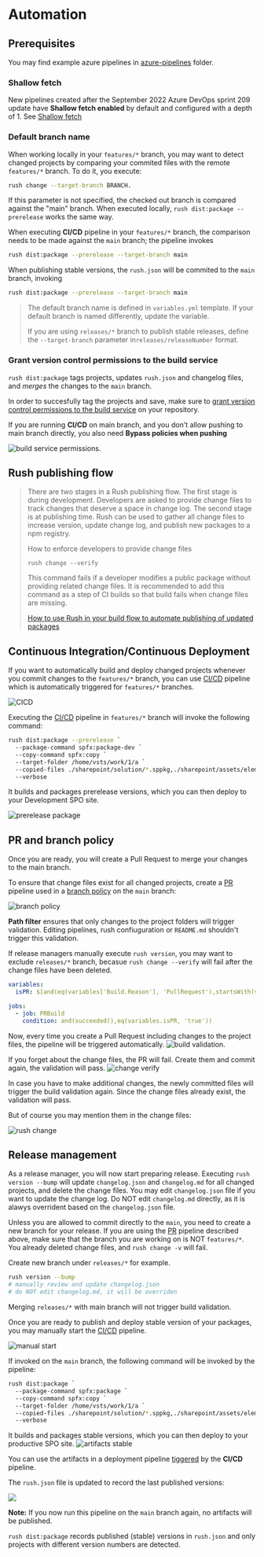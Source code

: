 ﻿# Automation

## Prerequisites

You may find example azure pipelines in [azure-pipelines](../azure-pipelines/) folder.

### Shallow fetch

New pipelines created after the September 2022 Azure DevOps sprint 209 update have **Shallow fetch enabled** by default and configured with a depth of 1. See [Shallow fetch](https://learn.microsoft.com/en-us/azure/devops/pipelines/yaml-schema/steps-checkout?view=azure-pipelines#shallow-fetch)

### Default branch name

When working locally in your `features/*` branch, you may want to detect changed projects by comparing your commited files with the remote `features/*` branch. To do it, you execute:

```bash
rush change --target-branch BRANCH.
```

If this parameter is not specified, the checked out branch is compared against the "main" branch.
When executed locally, `rush dist:package --prerelease` works the same way.

When executing **CI/CD** pipeline in your `features/*` branch, the comparison needs to be made against the `main` branch; the pipeline invokes

```bash
rush dist:package --prerelease --target-branch main
```

When publishing stable versions, the `rush.json` will be commited to the `main` branch, invoking

```bash
rush dist:package --prerelease --target-branch main
```

>The default branch name is defined in `variables.yml` template. If your default branch is named differently, update the variable.
>
>If you are using `releases/*` branch to publish stable releases, define the `--target-branch` parameter in`releases/releaseNumber` format.

### Grant version control permissions to the build service

`rush dist:package` tags projects, updates `rush.json` and changelog files, and *merges* the changes to the `main` branch.

In order to succesfully tag the projects and save, make sure to [grant version control permissions to the build service](https://learn.microsoft.com/en-us/azure/devops/pipelines/scripts/git-commands?view=azure-devops&tabs=yaml#enable-scripts-to-run-git-commands) on your repository.

If you are running **CI/CD** on main branch, and you don't allow pushing to main branch directly, you also need **Bypass policies when pushing**

![build service permissions](../assets/buildService.png).

## Rush publishing flow

>There are two stages in a Rush publishing flow. The first stage is during development. Developers are asked to provide change files to track changes that deserve a space in change log. The second stage is at publishing time. Rush can be used to gather all change files to increase version, update change log, and publish new packages to a npm registry.
>
> How to enforce developers to provide change files
>
> `rush change --verify`
>
>This command fails if a developer modifies a public package without providing related change files. It is recommended to add this command as a step of CI builds so that build fails when change files are missing.
>
>[How to use Rush in your build flow to automate publishing of updated packages](https://rushjs.io/pages/maintainer/publishing)

## Continuous Integration/Continuous Deployment

If you want to automatically build and deploy changed projects whenever you commit changes to the `features/*` branch, you can use [CI/CD](../azure-pipelines/rush-publish.yml) pipeline which is automatically triggered for `features/*` branches.

![CICD](../assets/cicd.png)

Executing the [CI/CD](../azure-pipelines/rush-publish.yml) pipeline in `features/*` branch will invoke the following command:

```bash
rush dist:package --prerelease `
  --package-command spfx:package-dev `
  --copy-command spfx:copy `
  --target-folder /home/vsts/work/1/a `
  --copied-files ./sharepoint/solution/*.sppkg,./sharepoint/assets/elements.xml `
  --verbose
```

It builds and packages prerelease versions, which you can then deploy to your Development SPO site.

![prerelease package](../assets/artifacts.png)

## PR and branch policy

Once you are ready, you will create a Pull Request to merge your changes to the main branch.

To ensure that change files exist for all changed projects, create a [PR](../azure-pipelines/pr.yml) pipeline used in a [branch policy](https://learn.microsoft.com/en-us/azure/devops/repos/git/branch-policies?view=azure-devops&tabs=browser#build-validation) on the `main` branch:

![branch policy](../assets/branchpolicy.png)

**Path filter** ensures that only changes to the project folders will trigger validation. Editing pipelines, rush confiuguration or `README.md` shouldn't trigger this validation.

If release managers manually execute `rush version`, you may want to exclude `releases/*` branch, becasue `rush change --verify` will fail after the change files have been deleted.

```yml
variables:
  isPR: $[and(eq(variables['Build.Reason'], 'PullRequest'),startsWith(variables['System.PullRequest.SourceBranch'], 'refs/heads/features/'))]

jobs:
  - job: PRBuild
    condition: and(succeeded(),eq(variables.isPR, 'true'))
```

Now, every time you create a Pull Request including changes to the project files, the pipeline will be triggered automatically.
![build validation](../assets/pr.png).

If you forget about the change files, the PR will fail. Create them and commit again, the validation will pass.
![change verify](../assets/changeV.png)

In case you have to make additional changes, the newly committed files will trigger the build validation again. Since the change files already exist, the validation will pass.

But of course you may mention them in the change files:

![rush change ](../assets/change.png)

## Release management

As a release manager, you will now start preparing release.
Executing `rush version --bump` will update `changelog.json` and `changelog.md` for all changed projects, and delete the change files.
You may edit `changelog.json` file if you want to update the change log. Do NOT edit `changelog.md` directly, as it is alawys overrident based on the `changelog.json` file.

Unless you are allowed to commit directly to the `main`, you need to create a new branch for your release. If you are using the [PR](../azure-pipelines/pr.yml) pipeline described above, make sure that the branch you are working on is NOT `features/*`. You already deleted change files, and `rush change -v` will fail.

Create new branch under `releases/*` for example.

```bash
rush version --bump
# manually review and update changelog.json
# do NOT edit changelog.md, it will be overriden
```

Merging `releases/*` with main branch will not trigger build validation.

Once you are ready to publish and deploy stable version of your packages, you may manually start the  [CI/CD](../azure-pipelines/rush-publish.yml) pipeline.

![manual start](../assets/manual.png)

If invoked on the `main` branch, the following command will be invoked by the pipeline:

```bash
rush dist:package `
  --package-command spfx:package `
  --copy-command spfx:copy `
  --target-folder /home/vsts/work/1/a `
  --copied-files ./sharepoint/solution/*.sppkg,./sharepoint/assets/elements.xml `
  --verbose
```

It builds and packages stable versions, which you can then deploy to your productive SPO site.
![artifacts stable](../assets/artifacts2.png)

You can use the artifacts in a deployment pipeline [tiggered](https://learn.microsoft.com/en-us/azure/devops/pipelines/process/pipeline-triggers?view=azure-devops) by the **CI/CD** pipeline.

The `rush.json` file is updated to record the last published versions:

![](../assets/rushJson.png)

**Note:** If you now run this pipeline on the `main` branch again, no artifacts will be published.

`rush dist:package` records published (stable) versions in `rush.json` and only projects with different version numbers are detected.
